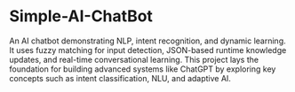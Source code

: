 # Simple-AI-ChatBot
An AI chatbot demonstrating NLP, intent recognition, and dynamic learning. It uses fuzzy matching for input detection, JSON-based runtime knowledge updates, and real-time conversational learning. This project lays the foundation for building advanced systems like ChatGPT by exploring key concepts such as intent classification, NLU, and adaptive AI.
